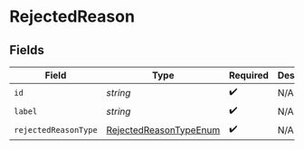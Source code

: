 # RejectedReason


## Fields

| Field                                                                   | Type                                                                    | Required                                                                | Description                                                             |
| ----------------------------------------------------------------------- | ----------------------------------------------------------------------- | ----------------------------------------------------------------------- | ----------------------------------------------------------------------- |
| `id`                                                                    | *string*                                                                | :heavy_check_mark:                                                      | N/A                                                                     |
| `label`                                                                 | *string*                                                                | :heavy_check_mark:                                                      | N/A                                                                     |
| `rejectedReasonType`                                                    | [RejectedReasonTypeEnum](../../models/shared/rejectedreasontypeenum.md) | :heavy_check_mark:                                                      | N/A                                                                     |